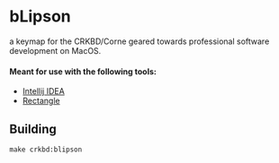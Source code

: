# bLipson
a keymap for the CRKBD/Corne geared towards professional software development on MacOS.

#### Meant for use with the following tools:

- [Intellij IDEA](https://www.jetbrains.com/idea/)
- [Rectangle](https://rectangleapp.com/)

## Building
`make crkbd:blipson`
